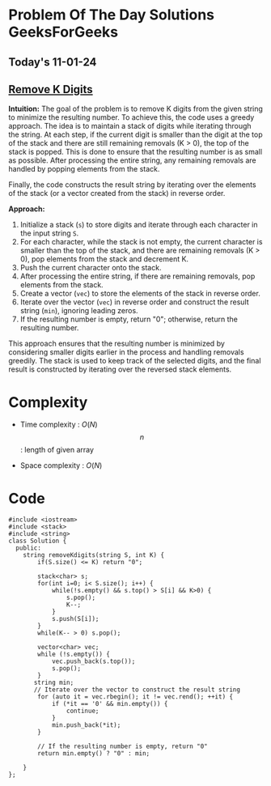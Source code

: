 #  Problem Of The Day Solutions GeeksForGeeks

## Today's 11-01-24 
## [Remove K Digits](https://www.geeksforgeeks.org/problems/remove-k-digits/1)

**Intuition:**
The goal of the problem is to remove K digits from the given string to minimize the resulting number. To achieve this, the code uses a greedy approach. The idea is to maintain a stack of digits while iterating through the string. At each step, if the current digit is smaller than the digit at the top of the stack and there are still remaining removals (K > 0), the top of the stack is popped. This is done to ensure that the resulting number is as small as possible. After processing the entire string, any remaining removals are handled by popping elements from the stack.

Finally, the code constructs the result string by iterating over the elements of the stack (or a vector created from the stack) in reverse order.

**Approach:**
1. Initialize a stack (`s`) to store digits and iterate through each character in the input string `S`.
2. For each character, while the stack is not empty, the current character is smaller than the top of the stack, and there are remaining removals (K > 0), pop elements from the stack and decrement K.
3. Push the current character onto the stack.
4. After processing the entire string, if there are remaining removals, pop elements from the stack.
5. Create a vector (`vec`) to store the elements of the stack in reverse order.
6. Iterate over the vector (`vec`) in reverse order and construct the result string (`min`), ignoring leading zeros.
7. If the resulting number is empty, return "0"; otherwise, return the resulting number.

This approach ensures that the resulting number is minimized by considering smaller digits earlier in the process and handling removals greedily. The stack is used to keep track of the selected digits, and the final result is constructed by iterating over the reversed stack elements.

# Complexity
- Time complexity : $O(N)$
$$n$$ : length of given array
<!-- Add your time complexity here, e.g. $$O(n)$$ -->

- Space complexity : $O(N)$
<!-- Add your space complexity here, e.g. $$O(n)$$ -->

# Code
```
#include <iostream>
#include <stack>
#include <string>
class Solution {
  public:
    string removeKdigits(string S, int K) {
        if(S.size() <= K) return "0";
        
        stack<char> s;
        for(int i=0; i< S.size(); i++) {
            while(!s.empty() && s.top() > S[i] && K>0) {
                s.pop();
                K--;
            }
            s.push(S[i]);
        }
        while(K-- > 0) s.pop();
        
        vector<char> vec;
        while (!s.empty()) {
            vec.push_back(s.top());
            s.pop();
        }
       string min;
       // Iterate over the vector to construct the result string
        for (auto it = vec.rbegin(); it != vec.rend(); ++it) {
            if (*it == '0' && min.empty()) {
                continue;
            }
            min.push_back(*it);
        }

        // If the resulting number is empty, return "0"
        return min.empty() ? "0" : min;

    }
};

```
